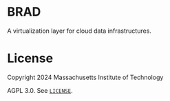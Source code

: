 # BRAD

A virtualization layer for cloud data infrastructures.

# License

Copyright 2024 Massachusetts Institute of Technology

AGPL 3.0. See [`LICENSE`](https://github.com/mitdbg/brad/blob/main/LICENSE).
